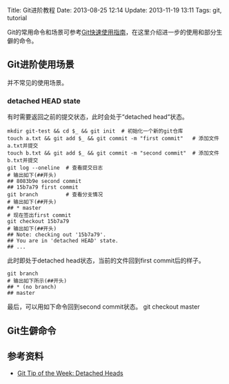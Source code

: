 Title: Git进阶教程
Date: 2013-08-25 12:14
Update: 2013-11-19 13:11
Tags: git, tutorial

Git的常用命令和场景可参考[Git快速使用指南](/note/git-quick_reference.html)，在这里介绍进一步的使用和部分生僻的命令。

## Git进阶使用场景

并不常见的使用场景。
### detached HEAD state

有时需要返回之前的提交状态，此时会处于“detached head“状态。

	mkdir git-test && cd $_ && git init  # 初始化一个新的git仓库
	touch a.txt && git add $_ && git commit -m "first commit"   # 添加文件a.txt并提交
	touch b.txt && git add $_ && git commit -m "second commit"  # 添加文件b.txt并提交
	git log --oneline  # 查看提交日志
	# 输出如下(##开头)
	## 8083b9e second commit
	## 15b7a79 first commit
	git branch         # 查看分支情况
	# 输出如下(##开头)
	## * master
	# 现在签出first commit
	git checkout 15b7a79
	# 输出如下(##开头)
	## Note: checking out '15b7a79'.
	## You are in 'detached HEAD' state.
	## ...

此时即处于detached head状态，当前的文件回到first commit后的样子。

	git branch
	# 输出如下所示(##开头)
	## * (no branch)
	## master

最后，可以用如下命令回到second commit状态。
    git checkout master
## Git生僻命令

## 参考资料

*  [Git Tip of the Week: Detached Heads](http://alblue.bandlem.com/2011/08/git-tip-of-week-detached-heads.html)

